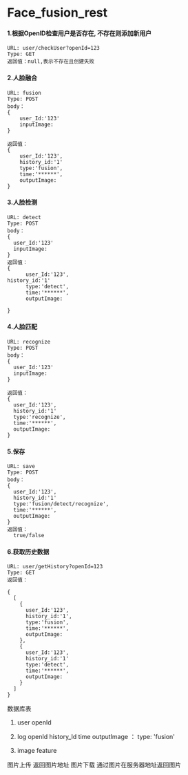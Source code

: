 # Face_fusion_rest

#### 1.根据OpenID检查用户是否存在, 不存在则添加新用户
    URL: user/checkUser?openId=123 
    Type: GET 
    返回值：null,表示不存在且创建失败 

#### 2.人脸融合

    URL: fusion
    Type: POST
    body：   
    {
        user_Id:'123'
        inputImage:
    }

    返回值：
    {
        user_Id:'123',
        history_id:'1'
        type:'fusion',
        time:'******',
        outputImage:
    }
 

#### 3.人脸检测

    URL: detect
    Type: POST
    body：   
    {
      user_Id:'123'
      inputImage:
    }
    返回值：
    {
          user_Id:'123',
    history_id:'1'
          type:'detect',
          time:'******',
          outputImage:

    }

 
#### 4.人脸匹配

    URL: recognize
    Type: POST
    body：   
    {
      user_Id:'123'
      inputImage:
    }

    返回值：
    {
      user_Id:'123',
      history_id:'1'
      type:'recognize',
      time:'******',
      outputImage:
    }


#### 5.保存
    URL: save
    Type: POST
    body：   
    {
      user_Id:'123',
      history_id:'1'
      type:'fusion/detect/recognize',
      time:'******',
      outputImage:
    }
    返回值：
      true/false



#### 6.获取历史数据
    URL: user/getHistory?openId=123
    Type: GET
    返回值：

    { 
      [
        {
          user_Id:'123',
          history_id:'1',
          type:'fusion',
          time:'******',
          outputImage:
        },
        {
          user_Id:'123',
          history_id:'1'
          type:'detect',
          time:'******',
          outputImage:
        }
      ] 
    }


数据库表
  1. user
     openId

  2. log
     openId
     history_Id
     time
     outputImage ：
     type: 'fusion'

  3. image 
     feature 
  

图片上传 返回图片地址
图片下载 通过图片在服务器地址返回图片